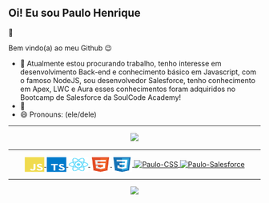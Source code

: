 ###  <h2>Oi! Eu sou Paulo Henrique </h2>👋

Bem vindo(a) ao meu Github 😉


- 🔭 Atualmente estou procurando trabalho, tenho interesse em desenvolvimento Back-end e conhecimento básico em Javascript, com o famoso NodeJS, sou desenvolvedor Salesforce, tenho conhecimento em Apex, LWC e Aura esses conhecimentos foram adquiridos no Bootcamp de Salesforce da SoulCode Academy!
- 🌱 
- 😄 Pronouns: (ele/dele)
<hr>
<div align="center">
  <a href="https://github.com/paulo-101">
  <img height="180em" src="https://github-readme-stats.vercel.app/api?username=paulo-101&show_icons=true&theme=dark&include_all_commits=true&count_private=true"/>
</div>
  <hr>
  <div align= "center">
  <img align="center" alt="Paulo-Js" height="30" width="40" src="https://raw.githubusercontent.com/devicons/devicon/master/icons/javascript/javascript-plain.svg">
  <img align="center" alt="Paulo-Ts" height="30" width="40" src="https://raw.githubusercontent.com/devicons/devicon/master/icons/typescript/typescript-plain.svg">
  <img align="center" alt="Paulo-React" height="30" width="40" src="https://raw.githubusercontent.com/devicons/devicon/master/icons/react/react-original.svg">
  <img align="center" alt="Paulo-HTML" height="30" width="40" src="https://raw.githubusercontent.com/devicons/devicon/master/icons/html5/html5-original.svg">
  <img align="center" alt="Paulo-CSS" height="30" width="40" src="https://raw.githubusercontent.com/devicons/devicon/master/icons/css3/css3-original.svg">
  <img align="center" alt="Paulo-CSS" height="30" width="40" src="https://cdn.jsdelivr.net/gh/devicons/devicon/icons/nodejs/nodejs-original.svg" />
  <img align="center" alt="Paulo-Salesforce" height="30" width="40" src="https://cdn.jsdelivr.net/gh/devicons/devicon/icons/salesforce/salesforce-original.svg" />
          
  </div>  
  <hr>
  <div align ="center">
      <a href="https://www.linkedin.com/in/paulohsilva01/" target="_blank"><img src="https://img.shields.io/badge/-LinkedIn-%230077B5?style=for-the-badge&logo=linkedin&logoColor=white" target="_blank"></a> 

  </div>  
  
  

  
